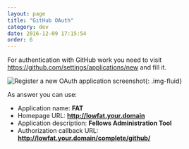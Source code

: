 ```yaml
---
layout: page
title: "GitHub OAuth"
category: dev
date: 2016-12-09 17:15:54
order: 6
---
```

For authentication with GitHub work you need to visit
https://github.com/settings/applications/new and fill it.

![Register a new OAuth application screenshot]({{site.baseurl}}/img/github-oauth.jpg){: .img-fluid}

As answer you can use:

- Application name: **FAT**
- Homepage URL: **http://lowfat.your.domain**
- Application description: **Fellows Administration Tool**
- Authorization callback URL: **http://lowfat.your.domain/complete/github/**
